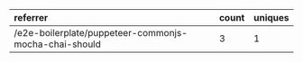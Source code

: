 | referrer                                              | count | uniques |
| :---------------------------------------------------- | :---- | :------ |
| /e2e-boilerplate/puppeteer-commonjs-mocha-chai-should | 3     | 1       |